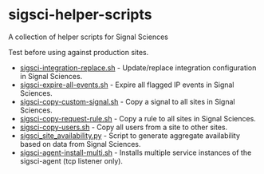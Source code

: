 # sigsci-helper-scripts
A collection of helper scripts for Signal Sciences

Test before using against production sites.

* [sigsci-integration-replace.sh](https://gist.github.com/foospidy/c93149f206c3bd25a7be8a13152a625c) - Update/replace integration configuration in Signal Sciences.
* [sigsci-expire-all-events.sh](https://gist.github.com/foospidy/576dd824cb2f1026b9515a0969b11d6f) - Expire all flagged IP events in Signal Sciences.
* [sigsci-copy-custom-signal.sh](https://gist.github.com/foospidy/d4a3c3c248a59eaec328760753784549) - Copy a signal to all sites in Signal Sciences.
* [sigsci-copy-request-rule.sh](https://gist.github.com/foospidy/6366e2893e3992b0f6052d31f4ac03c1) - Copy a rule to all sites in Signal Sciences.
* [sigsci-copy-users.sh](https://gist.github.com/foospidy/7b88a1cfed223d4d4caa9f4598d1a405) - Copy all users from a site to other sites.
* [sigsci_site_availability.py](https://gist.github.com/foospidy/f02caef7a1d2080e964cad9c7012b9f7) - Script to generate aggregate availability based on data from Signal Sciences.
* [sigsci-agent-install-multi.sh](https://gist.github.com/foospidy/20aa80b7cfa454424b5755d0aa466dfd) - Installs multiple service instances of the sigsci-agent (tcp listener only).
